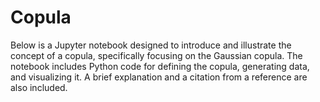 # Copula
Below is a Jupyter notebook designed to introduce and illustrate the concept of a copula, specifically focusing on the Gaussian copula. The notebook includes Python code for defining the copula, generating data, and visualizing it. A brief explanation and a citation from a reference are also included.
